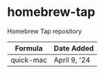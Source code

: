 # homebrew-tap

Homebrew Tap repository

| Formula   | Date Added   |
| --------  | -------      |
| quick-mac | April 9, '24 |
